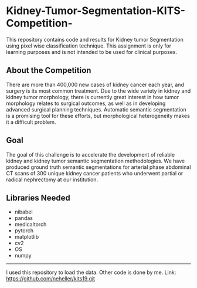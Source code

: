 # Kidney-Tumor-Segmentation-KITS-Competition-
This repository contains code and results for Kidney tumor Segmentation using pixel wise classification technique. This assignment is only for learning purposes and is not intended to be used for clinical purposes.

## About the Competition
There are more than 400,000 new cases of kidney cancer each year, and surgery is its most common treatment. Due to the wide variety in kidney and kidney tumor morphology, there is currently great interest in how tumor morphology relates to surgical outcomes, as well as in developing advanced surgical planning techniques. Automatic semantic segmentation is a promising tool for these efforts, but morphological heterogeneity makes it a difficult problem.

## Goal 
The goal of this challenge is to accelerate the development of reliable kidney and kidney tumor semantic segmentation methodologies. We have produced ground truth semantic segmentations for arterial phase abdominal CT scans of 300 unique kidney cancer patients who underwent partial or radical nephrectomy at our institution.

## Libraries Needed
- nibabel
- pandas
- medicaltorch
- pytorch
- matplotlib
- cv2
- OS
- numpy

__________________________________________________________________________________________________________________________

I used this repository to load the data. Other code is done by me.
Link: https://github.com/neheller/kits19.git
